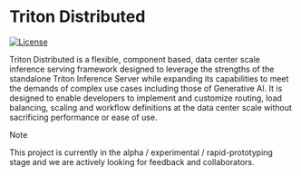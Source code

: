 <!--
Copyright (c) 2025, NVIDIA CORPORATION. All rights reserved.

Redistribution and use in source and binary forms, with or without
modification, are permitted provided that the following conditions
are met:
 * Redistributions of source code must retain the above copyright
   notice, this list of conditions and the following disclaimer.
 * Redistributions in binary form must reproduce the above copyright
   notice, this list of conditions and the following disclaimer in the
   documentation and/or other materials provided with the distribution.
 * Neither the name of NVIDIA CORPORATION nor the names of its
   contributors may be used to endorse or promote products derived
   from this software without specific prior written permission.

THIS SOFTWARE IS PROVIDED BY THE COPYRIGHT HOLDERS ``AS IS'' AND ANY
EXPRESS OR IMPLIED WARRANTIES, INCLUDING, BUT NOT LIMITED TO, THE
IMPLIED WARRANTIES OF MERCHANTABILITY AND FITNESS FOR A PARTICULAR
PURPOSE ARE DISCLAIMED.  IN NO EVENT SHALL THE COPYRIGHT OWNER OR
CONTRIBUTORS BE LIABLE FOR ANY DIRECT, INDIRECT, INCIDENTAL, SPECIAL,
EXEMPLARY, OR CONSEQUENTIAL DAMAGES (INCLUDING, BUT NOT LIMITED TO,
PROCUREMENT OF SUBSTITUTE GOODS OR SERVICES; LOSS OF USE, DATA, OR
PROFITS; OR BUSINESS INTERRUPTION) HOWEVER CAUSED AND ON ANY THEORY
OF LIABILITY, WHETHER IN CONTRACT, STRICT LIABILITY, OR TORT
(INCLUDING NEGLIGENCE OR OTHERWISE) ARISING IN ANY WAY OUT OF THE USE
OF THIS SOFTWARE, EVEN IF ADVISED OF THE POSSIBILITY OF SUCH DAMAGE.
-->


# Triton Distributed

[![License](https://img.shields.io/badge/License-Apache_2.0-blue.svg)](https://opensource.org/licenses/Apache-2.0)

Triton Distributed is a flexible, component based, data center scale
inference serving framework designed to leverage the strengths of the
standalone Triton Inference Server while expanding its capabilities
to meet the demands of complex use cases including those of Generative
AI. It is designed to enable developers to implement and customize
routing, load balancing, scaling and workflow definitions at the data
center scale without sacrificing performance or ease of use.

> [!NOTE] 
> This project is currently in the alpha / experimental /
> rapid-prototyping stage and we are actively looking for feedback and
> collaborators.

<!--

## Goals

## Concepts

## Examples

-->
